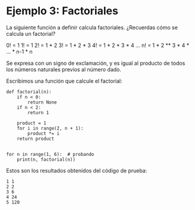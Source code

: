 # Ejemplo 3: Factoriales

La siguiente función a definir calcula factoriales. ¿Recuerdas cómo se calcula un factorial?

0! = 1 
1! = 1
2! = 1 * 2
3! = 1 * 2 * 3
4! = 1 * 2 * 3 * 4
...
n! = 1 * 2 ** 3 * 4 * ... * n-1 * n

Se expresa con un signo de exclamación, y es igual al producto de todos los números naturales previos al número dado.

Escribimos una función que calcule el factorial:

```
def factorial(n):
    if n < 0:
        return None
    if n < 2:
        return 1
    
    product = 1
    for i in range(2, n + 1):
        product *= i
    return product


for n in range(1, 6):  # probando
    print(n, factorial(n))
```

Estos son los resultados obtenidos del código de prueba:

```
1 1
2 2
3 6
4 24
5 120
```



